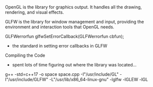 OpenGL is the library for graphics output. It handles all the drawing, rendering, and visual effects.

GLFW is the library for window management and input, providing the environment and interaction tools that OpenGL needs.

GLFWerrorfun glfwSetErrorCallback(GLFWerrorfun cbfun);
- the standard in setting error callbacks in GLFW


Compiling the Code
- spent lots of time figuring out where the library was located...

g++ -std=c++17 -o space space.cpp -I"/usr/include/GL" -I"/usr/include/GLFW" -L"/usr/lib/x86_64-linux-gnu" -lglfw -lGLEW -lGL